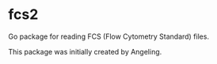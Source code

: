 # fcs2

Go package for reading FCS (Flow Cytometry Standard) files.

This package was initially created by Angeling. 


